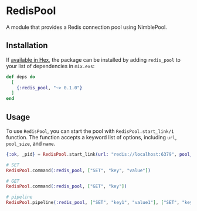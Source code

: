 # RedisPool

A module that provides a Redis connection pool using NimblePool.

## Installation

If [available in Hex](https://hex.pm/docs/publish), the package can be installed
by adding `redis_pool` to your list of dependencies in `mix.exs`:

```elixir
def deps do
  [
    {:redis_pool, "~> 0.1.0"}
  ]
end
```

## Usage
To use `RedisPool`, you can start the pool with `RedisPool.start_link/1` function. The function accepts a keyword list of options, including `url`, `pool_size`, and `name`.
  
```elixir
{:ok, _pid} = RedisPool.start_link(url: "redis://localhost:6379", pool_size: 10, name: :redis_pool)

# SET
RedisPool.command(:redis_pool, ["SET", "key", "value"])

# GET
RedisPool.command(:redis_pool, ["GET", "key"])

# pipeline
RedisPool.pipeline(:redis_pool, ["SET", "key1", "value1"], ["SET", "key2", "value2"])
```

